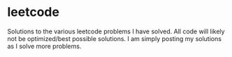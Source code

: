 # leetcode
Solutions to the various leetcode problems I have solved.
All code will likely not be optimized/best possible solutions. I am simply posting my solutions as I solve more problems.
